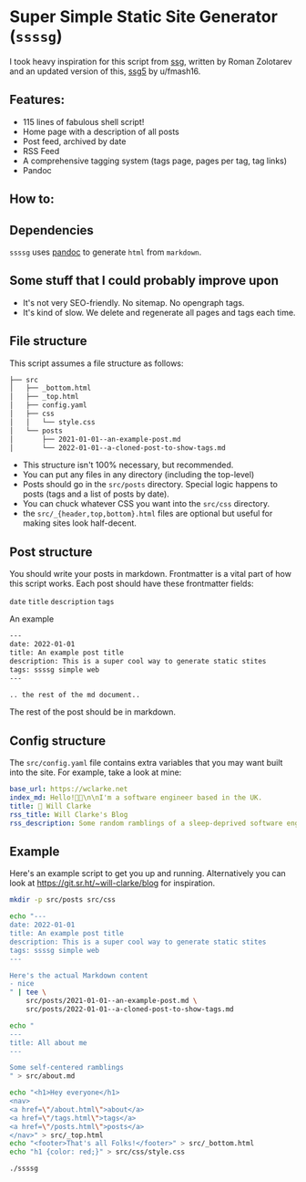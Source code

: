 # Super Simple Static Site Generator (`ssssg`)

I took heavy inspiration for this script from [ssg](https://www.romanzolotarev.com/ssg.html), written by Roman Zolotarev and an updated version of this, [ssg5](https://github.com/fmash16/ssg5) by u/fmash16.

## Features:

- 115 lines of fabulous shell script!
- Home page with a description of all posts
- Post feed, archived by date
- RSS Feed
- A comprehensive tagging system (tags page, pages per tag, tag links)
- Pandoc

## How to:

## Dependencies

`ssssg` uses [pandoc](https://pandoc.org/) to generate `html` from `markdown`.

## Some stuff that I could probably improve upon

- It's not very SEO-friendly. No sitemap. No opengraph tags.
- It's kind of slow. We delete and regenerate all pages and tags each time.

## File structure

This script assumes a file structure as follows:

``` sh
├── src
│   ├── _bottom.html
│   ├── _top.html
│   ├── config.yaml
│   ├── css
│   │   └── style.css
│   └── posts
│       ├── 2021-01-01--an-example-post.md
│       └── 2022-01-01--a-cloned-post-to-show-tags.md

```

- This structure isn't 100% necessary, but recommended.
- You can put any files in any directory (including the top-level)
- Posts should go in the `src/posts` directory. Special logic happens to posts (tags and a list of posts by date).
- You can chuck whatever CSS you want into the `src/css` directory.
- the `src/_{header,top,bottom}.html` files are optional but useful for making sites look half-decent.

## Post structure

You should write your posts in markdown.
Frontmatter is a vital part of how this script works. Each post should have these frontmatter fields:

`date` `title` `description` `tags`

An example

```sh
---
date: 2022-01-01
title: An example post title
description: This is a super cool way to generate static stites
tags: ssssg simple web
---

.. the rest of the md document..
```

The rest of the post should be in markdown.

## Config structure

The `src/config.yaml` file contains extra variables that you may want built into the site.
For example, take a look at mine:

```yaml
base_url: https://wclarke.net
index_md: Hello!👋😃\n\nI'm a software engineer based in the UK.
title: 🚀 Will Clarke
rss_title: Will Clarke's Blog
rss_description: Some random ramblings of a sleep-deprived software engineer
```

## Example
Here's an example script to get you up and running. 
Alternatively you can look at https://git.sr.ht/~will-clarke/blog for inspiration.

``` sh
mkdir -p src/posts src/css

echo "---
date: 2022-01-01
title: An example post title
description: This is a super cool way to generate static stites
tags: ssssg simple web
---

Here's the actual Markdown content
- nice
" | tee \
    src/posts/2021-01-01--an-example-post.md \
    src/posts/2022-01-01--a-cloned-post-to-show-tags.md

echo "
---
title: All about me
---

Some self-centered ramblings
" > src/about.md

echo "<h1>Hey everyone</h1>
<nav>
<a href=\"/about.html\">about</a>
<a href=\"/tags.html\">tags</a>
<a href=\"/posts.html\">posts</a>
</nav>" > src/_top.html
echo "<footer>That's all Folks!</footer>" > src/_bottom.html
echo "h1 {color: red;}" > src/css/style.css

./ssssg
```
